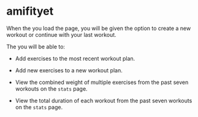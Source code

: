 # amifityet

When the you load the page, you will be given the option to create a new workout or continue with your last workout.

The you will be able to:

- Add exercises to the most recent workout plan.

- Add new exercises to a new workout plan.

- View the combined weight of multiple exercises from the past seven workouts on the `stats` page.

- View the total duration of each workout from the past seven workouts on the `stats` page.
